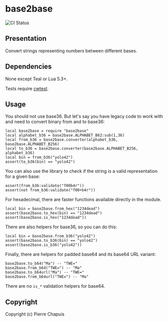 # base2base

![CI Status](https://github.com/oploadk/base2base/actions/workflows/ci.yml/badge.svg?branch=master)

## Presentation

Convert strings representing numbers between different bases.

## Dependencies

None except Teal or Lua 5.3+.

Tests require [cwtest](https://github.com/catwell/cwtest).

## Usage

You should not use base36. But let's say you have legacy code to work with
and need to convert binary from and to base36:

    local base2base = require "base2base"
    local alphabet_b36 = base2base.ALPHABET_B62:sub(1,36)
    local from_b36 = base2base.converter(alphabet_b36, base2base.ALPHABET_B256)
    local to_b36 = base2base.converter(base2base.ALPHABET_B256, alphabet_b36)
    local bin = from_b36("yolo42")
    assert(to_b36(bin) == "yolo42")

You can also use the library to check if the string is a valid representation
for a given base:

    assert(from_b36:validate("f00b4r"))
    assert(not from_b36:validate("f00+b4r"))

For hexadecimal, there are faster functions available directly in the module.

    local bin = base2base.from_hex("1234dead")
    assert(base2base.to_hex(bin) == "1234dead")
    assert(base2base.is_hex("1234dead"))

There are also helpers for base36, so you can do this:

    local bin = base2base.from_b36("yolo42")
    assert(base2base.to_b36(bin) == "yolo42")
    assert(base2base.is_b36("yolo42"))

Finally, there are helpers for padded base64 and its base64 URL variant:

    base2base.to_b64("Ma") -- "TWE="
    base2base.from_b64("TWE=") -- "Ma"
    base2base.to_b64url("Ma") -- "TWE="
    base2base.from_b64url("TWE=") -- "Ma"

There are no `is_*` validation helpers for base64.

## Copyright

Copyright (c) Pierre Chapuis
